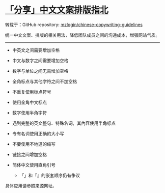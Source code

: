 # [「分享」中文文案排版指北](https://github.com/hadwinn/blog/issues/11)

转载于：GitHub repository: [mzlogin/chinese-copywriting-guidelines](https://github.com/mzlogin/chinese-copywriting-guidelines)

统一中文文案、排版的相关用法，降低团队成员之间的沟通成本，增强网站气质。

---
- 中英文之间需要增加空格

- 中文与数字之间需要增加空格

- 数字与单位之间无需增加空格

- 全角标点与其他字符之间不加空格

- 不重复使用标点符号

- 使用全角中文标点

- 数字使用半角字符

- 遇到完整的英文整句、特殊名词，其內容使用半角标点

- 专有名词使用正确的大小写

- 不要使用不地道的缩写

- 链接之间增加空格

- 简体中文使用直角引号
  - 「」和『』的嵌套顺序仍有争议

具体应用请参照来源网址。